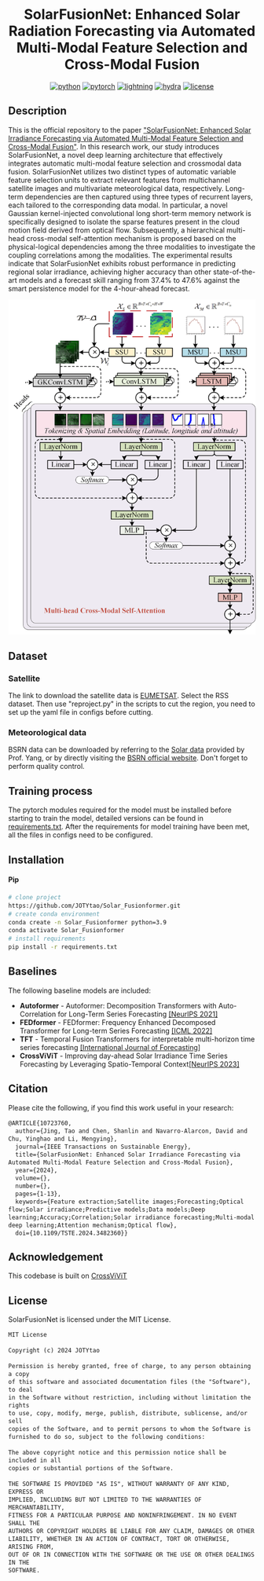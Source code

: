 <div align="center">

# **SolarFusionNet: Enhanced Solar Radiation Forecasting via Automated Multi-Modal Feature Selection and Cross-Modal Fusion**
[![python](https://img.shields.io/badge/-Python_3.8_%7C_3.9_%7C_3.10-blue?logo=python&logoColor=white)](https://github.com/pre-commit/pre-commit)
[![pytorch](https://img.shields.io/badge/PyTorch_1.3+-ee4c2c?logo=pytorch&logoColor=white)](https://pytorch.org/get-started/locally/)
[![lightning](https://img.shields.io/badge/-Lightning_2.0+-792ee5?logo=pytorchlightning&logoColor=white)](https://pytorchlightning.ai/)
[![hydra](https://img.shields.io/badge/Config-Hydra_1.2-89b8cd)](https://hydra.cc/) 
[![license](https://img.shields.io/badge/License-MIT-green.svg?labelColor=gray)](#license)
</div>

## Description

This is the official repository to the paper ["SolarFusionNet: Enhanced Solar Irradiance Forecasting via Automated Multi-Modal Feature Selection and Cross-Modal Fusion"](https://ieeexplore.ieee.org/document/10723760). In this research work, our study introduces SolarFusionNet, a novel deep learning architecture that effectively integrates automatic multi-modal feature selection and crossmodal data fusion. SolarFusionNet utilizes two distinct types of automatic variable feature selection units to extract relevant features from multichannel satellite images and multivariate meteorological data, respectively. Long-term dependencies are then captured using three types of recurrent layers, each tailored to the corresponding data modal. In particular, a novel Gaussian kernel-injected convolutional long short-term memory network is specifically designed to isolate the sparse features present in the cloud motion field derived from optical flow. Subsequently, a hierarchical multi-head cross-modal self-attention mechanism is proposed based on the physical-logical dependencies among the three modalities to investigate the coupling correlations among the modalities. The experimental results indicate that SolarFusionNet exhibits robust performance in predicting regional solar irradiance, achieving higher accuracy than other state-of-the-art models and a forecast skill ranging from 37.4% to 47.6% against the smart persistence model for the 4-hour-ahead forecast.
<div align="center">
<img src="pictures/framework.png" width="550">
</div>

## Dataset

### Satellite
The link to download the satellite data is [EUMETSAT](https://console.cloud.google.com/marketplace/product/bigquery-public-data/eumetsat-seviri-rss?hl=en-GB&project=triple-shadow-397515). Select the RSS dataset. Then use "reproject.py" in the scripts to cut the region, you need to set up the yaml file in configs before cutting. 

### Meteorological data
BSRN data can be downloaded by referring to the [Solar data](https://github.com/dazhiyang/SolarData) provided by Prof. Yang, or by directly visiting the [BSRN official website](https://bsrn.awi.de/). Don't forget to perform quality control.


## Training process
The pytorch modules required for the model must be installed before starting to train the model, detailed versions can be found in [requirements.txt](requirements.txt). After the requirements for model training have been met, all the files in configs need to be configured.


## Installation

#### Pip
```bash
# clone project
https://github.com/JOTYtao/Solar_Fusionformer.git
# create conda environment
conda create -n Solar_Fusionformer python=3.9
conda activate Solar_Fusionformer
# install requirements
pip install -r requirements.txt
```
## Baselines

The following baseline models are included:

-  **Autoformer** - Autoformer: Decomposition Transformers with Auto-Correlation for Long-Term Series Forecasting [[NeurIPS 2021]](https://arxiv.org/abs/2106.13008)
-  **FEDformer** - FEDformer: Frequency Enhanced Decomposed Transformer for Long-term Series Forecasting [[ICML 2022]](https://arxiv.org/abs/2201.12740) 
-  **TFT** - Temporal Fusion Transformers for interpretable multi-horizon time series forecasting [[International Journal of Forecasting]](https://www.sciencedirect.com/science/article/pii/S0169207021000637)
-  **CrossViViT** - Improving day-ahead Solar Irradiance Time Series Forecasting by Leveraging Spatio-Temporal Context[[NeurIPS 2023]](https://arxiv.org/abs/2306.01112)


## Citation

Please cite the following, if you find this work useful in your research:

```
@ARTICLE{10723760,
  author={Jing, Tao and Chen, Shanlin and Navarro-Alarcon, David and Chu, Yinghao and Li, Mengying},
  journal={IEEE Transactions on Sustainable Energy}, 
  title={SolarFusionNet: Enhanced Solar Irradiance Forecasting via Automated Multi-Modal Feature Selection and Cross-Modal Fusion}, 
  year={2024},
  volume={},
  number={},
  pages={1-13},
  keywords={Feature extraction;Satellite images;Forecasting;Optical flow;Solar irradiance;Predictive models;Data models;Deep learning;Accuracy;Correlation;Solar irradiance forecasting;Multi-modal deep learning;Attention mechanism;Optical flow},
  doi={10.1109/TSTE.2024.3482360}}
```

## Acknowledgement

This codebase is built on <a href="https://github.com/gitbooo/CrossViVit.git">CrossViViT</a>

## License

SolarFusionNet is licensed under the MIT License.

```
MIT License

Copyright (c) 2024 JOTYtao

Permission is hereby granted, free of charge, to any person obtaining a copy
of this software and associated documentation files (the "Software"), to deal
in the Software without restriction, including without limitation the rights
to use, copy, modify, merge, publish, distribute, sublicense, and/or sell
copies of the Software, and to permit persons to whom the Software is
furnished to do so, subject to the following conditions:

The above copyright notice and this permission notice shall be included in all
copies or substantial portions of the Software.

THE SOFTWARE IS PROVIDED "AS IS", WITHOUT WARRANTY OF ANY KIND, EXPRESS OR
IMPLIED, INCLUDING BUT NOT LIMITED TO THE WARRANTIES OF MERCHANTABILITY,
FITNESS FOR A PARTICULAR PURPOSE AND NONINFRINGEMENT. IN NO EVENT SHALL THE
AUTHORS OR COPYRIGHT HOLDERS BE LIABLE FOR ANY CLAIM, DAMAGES OR OTHER
LIABILITY, WHETHER IN AN ACTION OF CONTRACT, TORT OR OTHERWISE, ARISING FROM,
OUT OF OR IN CONNECTION WITH THE SOFTWARE OR THE USE OR OTHER DEALINGS IN THE
SOFTWARE.
```
